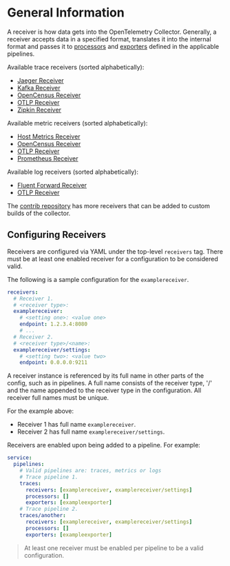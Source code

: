 # General Information

A receiver is how data gets into the OpenTelemetry Collector. Generally, a
receiver accepts data in a specified format, translates it into the internal
format and passes it to [processors](../processor/README.md) and
[exporters](../exporter/README.md) defined in the applicable
pipelines.

Available trace receivers (sorted alphabetically):

- [Jaeger Receiver](jaegerreceiver/README.md)
- [Kafka Receiver](kafkareceiver/README.md)
- [OpenCensus Receiver](opencensusreceiver/README.md)
- [OTLP Receiver](otlpreceiver/README.md)
- [Zipkin Receiver](zipkinreceiver/README.md)

Available metric receivers (sorted alphabetically):

- [Host Metrics Receiver](hostmetricsreceiver/README.md)
- [OpenCensus Receiver](opencensusreceiver/README.md)
- [OTLP Receiver](otlpreceiver/README.md)
- [Prometheus Receiver](prometheusreceiver/README.md)

Available log receivers (sorted alphabetically):

- [Fluent Forward Receiver](fluentforwardreceiver/README.md)
- [OTLP Receiver](otlpreceiver/README.md)

The [contrib repository](https://github.com/open-telemetry/opentelemetry-collector-contrib)
 has more receivers that can be added to custom builds of the collector.

## Configuring Receivers

Receivers are configured via YAML under the top-level `receivers` tag. There
must be at least one enabled receiver for a configuration to be considered
valid.

The following is a sample configuration for the `examplereceiver`.

```yaml
receivers:
  # Receiver 1.
  # <receiver type>:
  examplereceiver:
    # <setting one>: <value one>
    endpoint: 1.2.3.4:8080
    # ...
  # Receiver 2.
  # <receiver type>/<name>:
  examplereceiver/settings:
    # <setting two>: <value two>
    endpoint: 0.0.0.0:9211
```

A receiver instance is referenced by its full name in other parts of the config,
such as in pipelines. A full name consists of the receiver type, '/' and the
name appended to the receiver type in the configuration. All receiver full names
must be unique.

For the example above:

- Receiver 1 has full name `examplereceiver`.
- Receiver 2 has full name `examplereceiver/settings`.

Receivers are enabled upon being added to a pipeline. For example:

```yaml
service:
  pipelines:
    # Valid pipelines are: traces, metrics or logs
    # Trace pipeline 1.
    traces:
      receivers: [examplereceiver, examplereceiver/settings]
      processors: []
      exporters: [exampleexporter]
    # Trace pipeline 2.
    traces/another:
      receivers: [examplereceiver, examplereceiver/settings]
      processors: []
      exporters: [exampleexporter]
```

> At least one receiver must be enabled per pipeline to be a valid configuration.